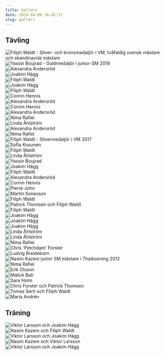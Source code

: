 ```yaml
---
title: Galleri
date: 2019-04-09 16:42:17
slug: galleri
---
```


## Tävling

<div class="galleryContainer">
    <div style="background: url(index/new/17.jpg)" class="galleryImage"><img src="index/new/17.jpg" alt="Filiph Waldt - Silver- och bronsmedaljör i VM, tvåfaldig svensk mästare och skandinavisk mästare" class="galleryThumbnail"></div>
    <div style="background: url(index/new/1.jpg)" class="galleryImage"><img src="index/new/1.jpg" alt="Yassin Boujrad - Guldmedaljör i junior-SM 2018" class="galleryThumbnail"></div>
    <div style="background: url(index/new/20.jpg)" class="galleryImage"><img src="index/new/20.jpg" alt="Alexandra Andersröd" class="galleryThumbnail"></div>
    <div style="background: url(index/new/26.jpg)" class="galleryImage"><img src="index/new/26.jpg" alt="Joakim Hägg" class="galleryThumbnail"></div>
    <div style="background: url(index/new/3.jpg)" class="galleryImage"><img src="index/new/3.jpg" alt="Filiph Waldt" class="galleryThumbnail"></div>
    <div style="background: url(index/new/4.jpg)" class="galleryImage"><img src="index/new/4.jpg" alt="Joakim Hägg" class="galleryThumbnail"></div>
    <div style="background: url(index/new/5.jpg)" class="galleryImage"><img src="index/new/5.jpg" alt="Filiph Waldt" class="galleryThumbnail"></div>
    <div style="background: url(index/new/6.jpg)" class="galleryImage"><img src="index/new/6.jpg" alt="Corinn Hennis" class="galleryThumbnail"></div>
    <div style="background: url(index/new/10.jpg)" class="galleryImage"><img src="index/new/10.jpg" alt="Alexandra Andersröd" class="galleryThumbnail"></div>
    <div style="background: url(index/new/7.jpg)" class="galleryImage"><img src="index/new/7.jpg" alt="Corinn Hennis" class="galleryThumbnail"></div>
    <div style="background: url(index/new/13.jpg)" class="galleryImage"><img src="index/new/13.jpg" alt="Alexandra Andersröd" class="galleryThumbnail"></div>
    <div style="background: url(index/new/14.jpg)" class="galleryImage"><img src="index/new/14.jpg" alt="Nima Rafiei" class="galleryThumbnail"></div>
    <div style="background: url(index/new/22.jpg)" class="galleryImage"><img src="index/new/22.jpg" alt="Linda Åhlström" class="galleryThumbnail"></div>
    <div style="background: url(index/new/11.jpg)" class="galleryImage"><img src="index/new/11.jpg" alt="Alexandra Andersröd" class="galleryThumbnail"></div>
    <div style="background: url(index/new/15.jpg)" class="galleryImage"><img src="index/new/15.jpg" alt="Nima Rafiei" class="galleryThumbnail"></div>
    <div style="background: url(index/new/16.jpg)" class="galleryImage"><img src="index/new/16.jpg" alt="Filiph Waldt - Silvermedaljör i VM 2017" class="galleryThumbnail"></div>
    <div style="background: url(index/new/24.jpg)" class="galleryImage"><img src="index/new/24.jpg" alt="Sofia Kosunen" class="galleryThumbnail"></div>
    <div style="background: url(index/new/18.jpg)" class="galleryImage"><img src="index/new/18.jpg" alt="Filiph Waldt" class="galleryThumbnail"></div>
    <div style="background: url(index/new/23.jpg)" class="galleryImage"><img src="index/new/23.jpg" alt="Linda Åhlström" class="galleryThumbnail"></div>
    <div style="background: url(index/new/27.jpg)" class="galleryImage"><img src="index/new/27.jpg" alt="Yassin Boujrad" class="galleryThumbnail"></div>
    <div style="background: url(index/new/28.jpg)" class="galleryImage"><img src="index/new/28.jpg" alt="Joakim Hägg" class="galleryThumbnail"></div>
    <div style="background: url(index/new/19.jpg)" class="galleryImage"><img src="index/new/19.jpg" alt="Filiph Waldt" class="galleryThumbnail"></div>
    <div style="background: url(index/new/20.jpg)" class="galleryImage"><img src="index/new/20.jpg" alt="Alexandra Andersröd" class="galleryThumbnail"></div>
    <div style="background: url(index/new/21.jpg)" class="galleryImage"><img src="index/new/21.jpg" alt="Corinn Hennis" class="galleryThumbnail"></div>
    <div style="background: url(index/new/25.jpg)" class="galleryImage"><img src="index/new/25.jpg" alt="Pierre John" class="galleryThumbnail"></div>
    <div style="background: url(index/new/29.jpg)" class="galleryImage"><img src="index/new/29.jpg" alt="Martin Sonesson" class="galleryThumbnail"></div>
    <div style="background: url(index/old/1.jpg)" class="galleryImage"><img src="index/old/1.jpg" alt="" class="galleryThumbnail"></div>
    <div style="background: url(index/old/2.jpg)" class="galleryImage"><img src="index/old/2.jpg" alt="" class="galleryThumbnail"></div>
    <div style="background: url(index/old/3.jpg)" class="galleryImage"><img src="index/old/3.jpg" alt="" class="galleryThumbnail"></div>
    <div style="background: url(index/old/4.png)" class="galleryImage"><img src="index/old/4.png" alt="" class="galleryThumbnail"></div>
    <div style="background: url(index/old/5.png)" class="galleryImage"><img src="index/old/5.png" alt="Filiph Waldt" class="galleryThumbnail"></div>
    <div style="background: url(index/old/6.png)" class="galleryImage"><img src="index/old/6.png" alt="" class="galleryThumbnail"></div>
    <div style="background: url(index/old/7.png)" class="galleryImage"><img src="index/old/7.png" alt="Patrick Thomsen och Filiph Waldt" class="galleryThumbnail"></div>
    <div style="background: url(index/old/8.png)" class="galleryImage"><img src="index/old/8.png" alt="Filiph Waldt" class="galleryThumbnail"></div>
    <div style="background: url(index/old/9.png)" class="galleryImage"><img src="index/old/9.png" alt="Joakim Hägg" class="galleryThumbnail"></div>
    <div style="background: url(index/old/10.png)" class="galleryImage"><img src="index/old/10.png" alt="" class="galleryThumbnail"></div>
    <div style="background: url(index/old/11.png)" class="galleryImage"><img src="index/old/11.png" alt="Joakim Hägg" class="galleryThumbnail"></div>
    <div style="background: url(index/old/12.png)" class="galleryImage"><img src="index/old/12.png" alt="Joakim Hägg" class="galleryThumbnail"></div>
    <div style="background: url(index/old/13.png)" class="galleryImage"><img src="index/old/13.png" alt="Linda Åhlström" class="galleryThumbnail"></div>
    <div style="background: url(index/old/14.png)" class="galleryImage"><img src="index/old/14.png" alt="Linda Åhlström" class="galleryThumbnail"></div>
    <div style="background: url(index/old/15.jpg)" class="galleryImage"><img src="index/old/15.jpg" alt="Nima Rafiei" class="galleryThumbnail"></div>
    <div style="background: url(index/old/16.jpg)" class="galleryImage"><img src="index/old/16.jpg" alt="Chris 'Petchdam' Forster" class="galleryThumbnail"></div>
    <div style="background: url(index/old/17.jpg)" class="galleryImage"><img src="index/old/17.jpg" alt="" class="galleryThumbnail"></div>
    <div style="background: url(index/old/18.jpg)" class="galleryImage"><img src="index/old/18.jpg" alt="Ludvig Breideborn" class="galleryThumbnail"></div>
    <div style="background: url(index/old/19.jpg)" class="galleryImage"><img src="index/old/19.jpg" alt="Nasim Kazem junior SM mästare i Thaiboxning 2012" class="galleryThumbnail"></div>
    <div style="background: url(index/old/20.jpg)" class="galleryImage"><img src="index/old/20.jpg" alt="Nima Rafiei" class="galleryThumbnail"></div>
    <div style="background: url(index/old/21.jpg)" class="galleryImage"><img src="index/old/21.jpg" alt="Erik Olsson" class="galleryThumbnail"></div>
    <div style="background: url(index/old/22.jpg)" class="galleryImage"><img src="index/old/22.jpg" alt="Malick Bah" class="galleryThumbnail"></div>
    <div style="background: url(index/old/23.jpg)" class="galleryImage"><img src="index/old/23.jpg" alt="Sara Holm" class="galleryThumbnail"></div>
    <div style="background: url(index/old/24.jpg)" class="galleryImage"><img src="index/old/24.jpg" alt="Chris Forster och Patrick Thomsen" class="galleryThumbnail"></div>
    <div style="background: url(index/old/25.jpg)" class="galleryImage"><img src="index/old/25.jpg" alt="Tomas Serti och Filiph Waldt" class="galleryThumbnail"></div>
    <div style="background: url(index/old/27.jpg)" class="galleryImage"><img src="index/old/27.jpg" alt="Maria Andrén" class="galleryThumbnail"></div>
</div>

## Träning

<div class="galleryContainer">
    <div style="background: url(index/training_new/1.jpg)" class="galleryImage"><img src="index/training_new/1.jpg" alt="Viktor Larsson och Joakim Hägg" class="galleryThumbnail"></div>
    <div style="background: url(index/training_new/10.jpg)" class="galleryImage"><img src="index/training_new/10.jpg" alt="Nasim Kazem och Filiph Waldt" class="galleryThumbnail"></div>
    <div style="background: url(index/training_new/6.jpg)" class="galleryImage"><img src="index/training_new/6.jpg" alt="Viktor Larsson och Joakim Hägg" class="galleryThumbnail"></div>
    <div style="background: url(index/training_new/2.jpg)" class="galleryImage"><img src="index/training_new/2.jpg" alt="Nasim Kazem och Viktor Larsson" class="galleryThumbnail"></div>
    <div style="background: url(index/training_new/8.jpg)" class="galleryImage"><img src="index/training_new/8.jpg" alt="Viktor Larsson och Joakim Hägg" class="galleryThumbnail"></div>
    <div style="background: url(index/training_new/11.jpg)" class="galleryImage"><img src="index/training_new/11.jpg" alt="" class="galleryThumbnail"></div>
    <div style="background: url(index/training_old/1.jpg)" class="galleryImage"><img src="index/training_old/1.jpg" alt="" class="galleryThumbnail"></div>
    <div style="background: url(index/training_old/2.jpg)" class="galleryImage"><img src="index/training_old/2.jpg" alt="" class="galleryThumbnail"></div>
    <div style="background: url(index/training_old/3.jpg)" class="galleryImage"><img src="index/training_old/3.jpg" alt="" class="galleryThumbnail"></div>
    <div style="background: url(index/training_old/4.jpg)" class="galleryImage"><img src="index/training_old/4.jpg" alt="" class="galleryThumbnail"></div>
    <div style="background: url(index/training_old/5.jpg)" class="galleryImage"><img src="index/training_old/5.jpg" alt="" class="galleryThumbnail"></div>
    <div style="background: url(index/training_old/6.jpg)" class="galleryImage"><img src="index/training_old/6.jpg" alt="" class="galleryThumbnail"></div>
    <div style="background: url(index/training_old/7.jpg)" class="galleryImage"><img src="index/training_old/7.jpg" alt="" class="galleryThumbnail"></div>
    <div style="background: url(index/training_old/8.jpg)" class="galleryImage"><img src="index/training_old/8.jpg" alt="" class="galleryThumbnail"></div>
    <div style="background: url(index/training_old/9.jpg)" class="galleryImage"><img src="index/training_old/9.jpg" alt="" class="galleryThumbnail"></div>
    <div style="background: url(index/training_old/10.jpg)" class="galleryImage"><img src="index/training_old/10.jpg" alt="" class="galleryThumbnail"></div>
    <div style="background: url(index/training_old/11.jpg)" class="galleryImage"><img src="index/training_old/11.jpg" alt="" class="galleryThumbnail"></div>
    <div style="background: url(index/training_old/12.jpg)" class="galleryImage"><img src="index/training_old/12.jpg" alt="" class="galleryThumbnail"></div>
    <div style="background: url(index/training_old/13.jpg)" class="galleryImage"><img src="index/training_old/13.jpg" alt="" class="galleryThumbnail"></div>
    <div style="background: url(index/training_old/14.jpg)" class="galleryImage"><img src="index/training_old/14.jpg" alt="" class="galleryThumbnail"></div>
    <div style="background: url(index/training_old/15.jpg)" class="galleryImage"><img src="index/training_old/15.jpg" alt="" class="galleryThumbnail"></div>
    <div style="background: url(index/training_old/16.jpg)" class="galleryImage"><img src="index/training_old/16.jpg" alt="" class="galleryThumbnail"></div>
    <div style="background: url(index/training_old/17.jpg)" class="galleryImage"><img src="index/training_old/17.jpg" alt="" class="galleryThumbnail"></div>
    <div style="background: url(index/training_old/18.jpg)" class="galleryImage"><img src="index/training_old/18.jpg" alt="" class="galleryThumbnail"></div>
    <div style="background: url(index/training_old/19.jpg)" class="galleryImage"><img src="index/training_old/19.jpg" alt="" class="galleryThumbnail"></div>
    <div style="background: url(index/training_old/20.jpg)" class="galleryImage"><img src="index/training_old/20.jpg" alt="" class="galleryThumbnail"></div>
    <div style="background: url(index/training_old/21.jpg)" class="galleryImage"><img src="index/training_old/21.jpg" alt="" class="galleryThumbnail"></div>
    <div style="background: url(index/training_old/22.jpg)" class="galleryImage"><img src="index/training_old/22.jpg" alt="" class="galleryThumbnail"></div>
    <div style="background: url(index/training_old/23.jpg)" class="galleryImage"><img src="index/training_old/23.jpg" alt="" class="galleryThumbnail"></div>
    <div style="background: url(index/training_old/24.jpg)" class="galleryImage"><img src="index/training_old/24.jpg" alt="" class="galleryThumbnail"></div>
    <div style="background: url(index/training_old/25.jpg)" class="galleryImage"><img src="index/training_old/25.jpg" alt="" class="galleryThumbnail"></div>
    <div style="background: url(index/training_old/26.jpg)" class="galleryImage"><img src="index/training_old/26.jpg" alt="" class="galleryThumbnail"></div>
    <div style="background: url(index/training_old/27.jpg)" class="galleryImage"><img src="index/training_old/27.jpg" alt="" class="galleryThumbnail"></div>
</div>